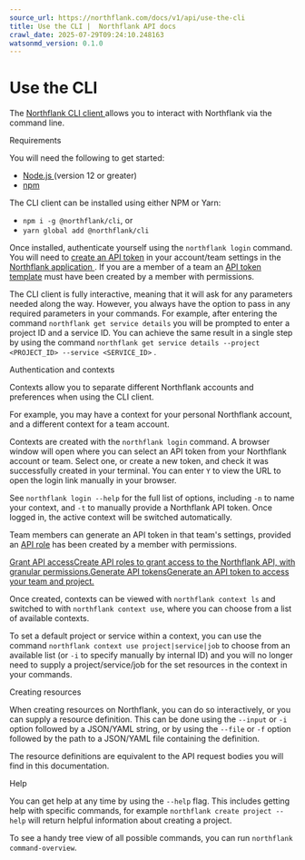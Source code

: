```yaml
---
source_url: https://northflank.com/docs/v1/api/use-the-cli
title: Use the CLI |  Northflank API docs
crawl_date: 2025-07-29T09:24:10.248163
watsonmd_version: 0.1.0
---
```


# Use the CLI

The [Northflank CLI client ](https://npmjs.com/@northflank/cli) allows you to interact with Northflank via the command line.

Requirements

You will need the following to get started:

  * [Node.js ](https://nodejs.org/en) (version 12 or greater)
  * [npm ](https://www.npmjs.com/)



The CLI client can be installed using either NPM or Yarn:

  * `npm i -g @northflank/cli`, or
  * `yarn global add @northflank/cli`



Once installed, authenticate yourself using the `northflank login` command. You will need to [create an API token](../application/secure/manage-api-tokens) in your account/team settings in the [Northflank application ](https://app.northflank.com). If you are a member of a team an [API token template](../application/secure/grant-api-access) must have been created by a member with permissions.

The CLI client is fully interactive, meaning that it will ask for any parameters needed along the way. However, you always have the option to pass in any required parameters in your commands. For example, after entering the command `northflank get service details` you will be prompted to enter a project ID and a service ID. You can achieve the same result in a single step by using the command `northflank get service details --project <PROJECT_ID> --service <SERVICE_ID>` .

Authentication and contexts

Contexts allow you to separate different Northflank accounts and preferences when using the CLI client.

For example, you may have a context for your personal Northflank account, and a different context for a team account.

Contexts are created with the `northflank login` command. A browser window will open where you can select an API token from your Northflank account or team. Select one, or create a new token, and check it was successfully created in your terminal. You can enter `Y` to view the URL to open the login link manually in your browser.

See `northflank login --help` for the full list of options, including `-n` to name your context, and `-t` to manually provide a Northflank API token. Once logged in, the active context will be switched automatically.

Team members can generate an API token in that team's settings, provided an [API role](../application/secure/grant-api-access) has been created by a member with permissions.

[Grant API accessCreate API roles to grant access to the Northflank API, with granular permissions.](/docs/v1/application/secure/grant-api-access)[Generate API tokensGenerate an API token to access your team and project.](/docs/v1/application/secure/grant-api-access#generate-an-api-token)

Once created, contexts can be viewed with `northflank context ls` and switched to with `northflank context use`, where you can choose from a list of available contexts.

To set a default project or service within a context, you can use the command `northflank context use project|service|job` to choose from an available list (or `-i` to specify manually by internal ID) and you will no longer need to supply a project/service/job for the set resources in the context in your commands.

Creating resources

When creating resources on Northflank, you can do so interactively, or you can supply a resource definition. This can be done using the `--input` or `-i` option followed by a JSON/YAML string, or by using the `--file` or `-f` option followed by the path to a JSON/YAML file containing the definition.

The resource definitions are equivalent to the API request bodies you will find in this documentation.

Help

You can get help at any time by using the `--help` flag. This includes getting help with specific commands, for example `northflank create project --help` will return helpful information about creating a project.

To see a handy tree view of all possible commands, you can run `northflank command-overview`.